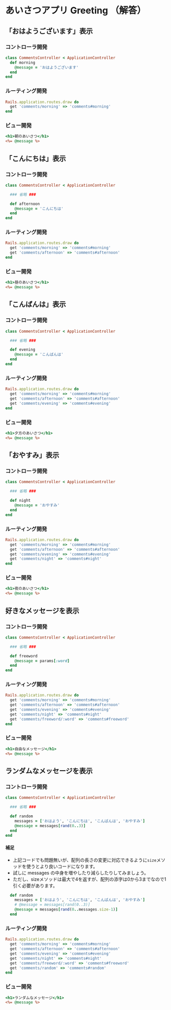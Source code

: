 # あいさつアプリ Greeting （解答）



## 「おはようございます」表示
### コントローラ開発
```ruby:app/controllers/comments_controller.rb
class CommentsController < ApplicationController
  def morning
    @message = 'おはようございます'
  end
end
```

### ルーティング開発
```ruby:config/routes.rb
Rails.application.routes.draw do
  get 'comments/morning' => 'comments#morning'
end
```

### ビュー開発
```html+erb:app/views/morning.html.erb
<h1>朝のあいさつ</h1>
<%= @message %>
```


## 「こんにちは」表示
### コントローラ開発
```ruby:app/controllers/comments_controller.rb
class CommentsController < ApplicationController

  ### 省略 ###

  def afternoon
    @message = 'こんにちは'
  end
end
```

### ルーティング開発
```ruby:config/routes.rb
Rails.application.routes.draw do
  get 'comments/morning' => 'comments#morning'
  get 'comments/afternoon' => 'comments#afternoon'
end
```

### ビュー開発
```html+erb:app/views/afternoon.html.erb
<h1>昼のあいさつ</h1>
<%= @message %>
```

## 「こんばんは」表示
### コントローラ開発
```ruby:app/controllers/comments_controller.rb
class CommentsController < ApplicationController

  ### 省略 ###

  def evening
    @message = 'こんばんは'
  end
end
```

### ルーティング開発
```ruby:config/routes.rb
Rails.application.routes.draw do
  get 'comments/morning' => 'comments#morning'
  get 'comments/afternoon' => 'comments#afternoon'
  get 'comments/evening' => 'comments#evening'
end
```

### ビュー開発
```html+erb:app/views/evening.html.erb
<h1>夕方のあいさつ</h1>
<%= @message %>
```

## 「おやすみ」表示
### コントローラ開発
```ruby:app/controllers/comments_controller.rb
class CommentsController < ApplicationController

  ### 省略 ###

  def night
    @message = 'おやすみ'
  end
end
```

### ルーティング開発
```ruby:config/routes.rb
Rails.application.routes.draw do
  get 'comments/morning' => 'comments#morning'
  get 'comments/afternoon' => 'comments#afternoon'
  get 'comments/evening' => 'comments#evening'
  get 'comments/night' => 'comments#night'
end
```

### ビュー開発
```html+erb:app/views/night.html.erb
<h1>夜のあいさつ</h1>
<%= @message %>
```

## 好きなメッセージを表示
### コントローラ開発
```ruby:app/controllers/comments_controller.rb
class CommentsController < ApplicationController

  ### 省略 ###

  def freeword
    @message = params[:word]
  end
end
```

### ルーティング開発
```ruby:config/routes.rb
Rails.application.routes.draw do
  get 'comments/morning' => 'comments#morning'
  get 'comments/afternoon' => 'comments#afternoon'
  get 'comments/evening' => 'comments#evening'
  get 'comments/night' => 'comments#night'
  get 'comments/freeword/:word' => 'comments#freeword'
end
```

### ビュー開発
```html+erb:app/views/freeword.html.erb
<h1>自由なメッセージ</h1>
<%= @message %>
```





## ランダムなメッセージを表示
### コントローラ開発
```ruby:app/controllers/comments_controller.rb
class CommentsController < ApplicationController

  ### 省略 ###

  def random
    messages = ['おはよう', 'こんにちは', 'こんばんは', 'おやすみ']
    @message = messages[rand(0..3)]
  end
end
```

#### 補足
- 上記コードでも問題無いが、配列の長さの変更に対応できるように`size`メソッドを使うとより良いコードになります。
- 試しに messages の中身を増やしたり減らしたりしてみましょう。
- ただし、sizeメソッドは最大で4を返すが、配列の添字は0から3までなので1引く必要があります。

```ruby
  def random
    messages = ['おはよう', 'こんにちは', 'こんばんは', 'おやすみ']
    # @message = messages[rand(0..3)]
    @message = messages[rand(0..messages.size-1)]
  end
```

### ルーティング開発
```ruby:config/routes.rb
Rails.application.routes.draw do
  get 'comments/morning' => 'comments#morning'
  get 'comments/afternoon' => 'comments#afternoon'
  get 'comments/evening' => 'comments#evening'
  get 'comments/night' => 'comments#night'
  get 'comments/freeword/:word' => 'comments#freeword'
  get 'comments/random' => 'comments#random'
end
```

### ビュー開発
```html+erb:app/views/random.html.erb
<h1>ランダムなメッセージ</h1>
<%= @message %>
```